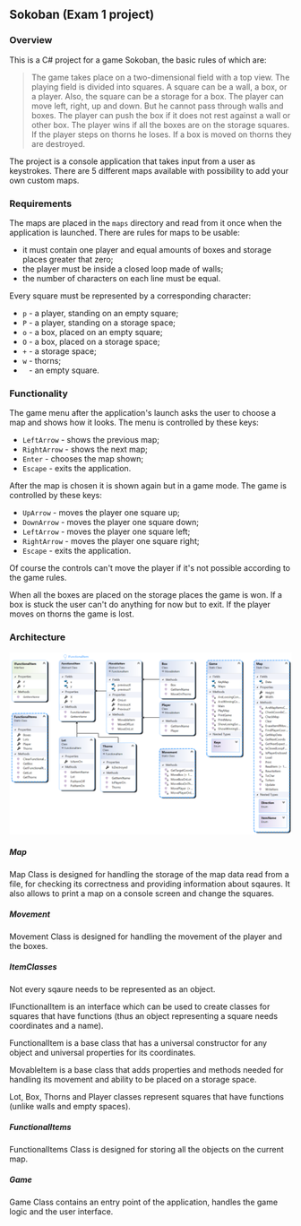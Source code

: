 ## Sokoban (Exam 1 project)
### Overview
This is a C# project for a game Sokoban, the basic rules of which are:
>The game takes place on a two-dimensional field with a top view. 
>The playing field is divided into squares. A square can be a wall,
>a box, or a player. Also, the square can be a storage for a box.
>The player can move left, right, up and down. But he cannot pass
>through walls and boxes. The player can push the box if it does not
>rest against a wall or other box. The player wins if all the boxes
>are on the storage squares. If the player steps on thorns he loses.
>If a box is moved on thorns they are destroyed.

The project is a console application that takes input from a user 
as keystrokes. There are 5 different maps available with possibility
to add your own custom maps.

### Requirements
The maps are placed in the `maps` directory and read from it once when
the application is launched. There are rules for maps to be usable:

- it must contain one player and equal amounts of boxes and storage 
places greater that zero;
- the player must be inside a closed loop made of walls;
- the number of characters on each line must be equal.

Every square must be represented by a corresponding character:

- `p` - a player, standing on an empty square;
- `P` - a player, standing on a storage space;
- `o` - a box, placed on an empty square;
- `O` - a box, placed on a storage space;
- `+` - a storage space;
- `w` - thorns;
- ` ` - an empty square.

### Functionality
The game menu after the application's launch asks the user to
choose a map and shows how it looks. The menu is controlled by these
keys:

- `LeftArrow` - shows the previous map;
- `RightArrow` - shows the next map;
- `Enter` - chooses the map shown;
- `Escape` - exits the application.

After the map is chosen it is shown again but in a game mode.
The game is controlled by these keys:

- `UpArrow` - moves the player one square up;
- `DownArrow` - moves the player one square down;
- `LeftArrow` - moves the player one square left;
- `RightArrow` - moves the player one square right;
- `Escape` - exits the application.

Of course the controls can't move the player if it's not possible
according to the game rules.

When all the boxes are placed on the storage places the game is won.
If a box is stuck the user can't do anything for now but to exit.
If the player moves on thorns the game is lost.

### Architecture
![](ClassDiagram.png)
##### Map
Map Class is designed for handling the storage of the map data read 
from a file, for checking its correctness and providing information
about sqaures. It also allows to print a map on a console screen and
change the squares.
##### Movement
Movement Class is designed for handling the movement of the player
and the boxes.
##### ItemClasses
Not every sqaure needs to be represented as an object.

IFunctionalItem is an interface which can be used to create
classes for squares that have functions (thus an object representing
a square needs coordinates and a name).

FunctionalItem is a base class that has a universal constructor
for any object and universal properties for its coordinates.

MovableItem is a base class that adds properties and methods needed
for handling its movement and ability to be placed on a storage space.

Lot, Box, Thorns and Player classes represent squares that have functions
(unlike walls and empty spaces).

##### FunctionalItems
FunctionalItems Class is designed for storing all the objects on the
current map.

##### Game
Game Class contains an entry point of the application, handles the
game logic and the user interface.
